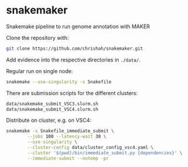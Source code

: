 # snakemaker
Snakemake pipeline to run genome annotation with MAKER

Clone the repository with:
```bash
git clone https://github.com/chrishah/snakemaker.git
```

Add evidence into the respective directories in `./data/`.

Regular run on single node:
```bash
snakemake --use-singularity -s Snakefile
```
There are submission scripts for the different clusters:
```bash
data/snakemake_submit_VSC3.slurm.sh
data/snakemake_submit_VSC4.slurm.sh
```

Distribute on cluster, e.g. on VSC4:
```bash
snakemake -s Snakefile_immediate_submit \
        --jobs 100 --latency-wait 30 \
        --use-singularity \
        --cluster-config data/cluster_config_vsc4.yaml \
        --cluster '$(pwd)/bin/immediate_submit.py {dependencies}' \
        --immediate-submit --notemp -pr
```
